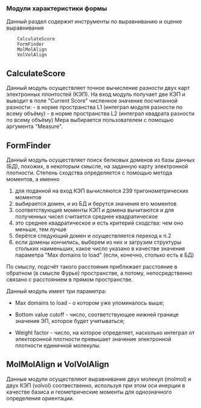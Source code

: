 ### Модули характеристики формы

Данный раздел содержит инструменты по выравниванию и оценке выравнивания

        CalculateScore
        FormFinder
        MolMolAlign
        VolVolAlign


CalculateScore 
-------------------------
Данный модуль осуществляет точное вычисление разности двух карт электронных плонтостей (КЭП).
На вход модуль получает две КЭП и выводит в  поле "Current Score" численное значение посчитанной разности:
        - в норме пространства L1 (интеграл модуля   разности по всему объёму)
        - в норме пространства L2 (интеграл квадрата разности по всему объёму)
Мера выбирается пользователем с помощью аргумента "Measure".

FormFinder
-------------------------
Данный модуль осуществляет поиск белковых доменов из базы данных (БД), похожих, в некоторым смысле,
на заданную карту электронной плотности. Степень сходства определяется с помощью метода моментов,
а именно

1) для поданной на вход КЭП вычисляются 239 тригонометрических моментов 
2) выбирается домен, и из БД и берутся значения его моментов
3) соответствующие моменты КЭП и домена вычитаются и для полученных чисел считается среднее квадратическое
4) это среднее квадратическое и есть критерий сходства: чем оно меньше, тем лучше
5) берётся следующий домен и осуществляется переход к п.2
6) если домены кончились, выберем из них и загрузим структуры стольких наименьших, какое число указано в 
   качестве значения параметра "Max domains to load" (если, конечно, столько есть в БД)

По смыслу, подсчёт такого расстояния приближает расстояние в обратном (в смысле Фурье) пространстве,
а потому, непосредственно связано с расстоянием в прямом пространстве.

Данный модуль имеет три параметра:
* Max domains to load   -  о котором уже упоминалось выше;
 
* Bottom value cutoff   -  число, соответствующее нижней границе значения ЭП, которое будет учитываться;

* Weight factor         -  число, на которое определяет, насколько интеграл от электоронной 
                           плотности превышает значение электронной плотности единичной молекулы.
			
MolMolAlign и VolVolAlign
-------------------------
Данные модули осуществляют выравнивание двух молекул (molmol) и двух КЭП (volvol) соотвественно, используя
при этом оси инерции в качестве базиса и геометрические моменты для однозначного определения ориентации.




